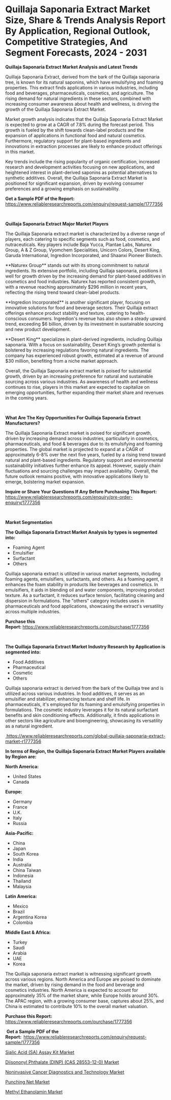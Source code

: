 <p><h1>Quillaja Saponaria Extract Market Size, Share & Trends Analysis Report By Application, Regional Outlook, Competitive Strategies, And Segment Forecasts, 2024 - 2031</h1></p><p><strong>Quillaja Saponaria Extract Market Analysis and Latest Trends</strong></p>
<p><p>Quillaja Saponaria Extract, derived from the bark of the Quillaja saponaria tree, is known for its natural saponins, which have emulsifying and foaming properties. This extract finds applications in various industries, including food and beverages, pharmaceuticals, cosmetics, and agriculture. The rising demand for natural ingredients in these sectors, combined with increasing consumer awareness about health and wellness, is driving the growth of the Quillaja Saponaria Extract Market.</p><p>Market growth analysis indicates that the Quillaja Saponaria Extract Market is expected to grow at a CAGR of 7.8% during the forecast period. This growth is fueled by the shift towards clean-label products and the expansion of applications in functional food and natural cosmetics. Furthermore, regulatory support for plant-based ingredients and innovations in extraction processes are likely to enhance product offerings in this market.</p><p>Key trends include the rising popularity of organic certification, increased research and development activities focusing on new applications, and heightened interest in plant-derived saponins as potential alternatives to synthetic additives. Overall, the Quillaja Saponaria Extract Market is positioned for significant expansion, driven by evolving consumer preferences and a growing emphasis on sustainability.</p></p>
<p><strong>Get a Sample PDF of the Report:&nbsp;</strong> <a href="https://www.reliableresearchreports.com/enquiry/request-sample/1777356?utm_campaign=40&utm_medium=2&utm_source=Github&utm_content=ia&utm_term=10112024&utm_id=quillaja-saponaria-extract">https://www.reliableresearchreports.com/enquiry/request-sample/1777356</a></p>
<p>&nbsp;</p>
<p><strong>Quillaja Saponaria Extract Major Market Players</strong></p>
<p><p>The Quillaja Saponaria extract market is characterized by a diverse range of players, each catering to specific segments such as food, cosmetics, and nutraceuticals. Key players include Baja Yucca, Plantae Labs, Naturex Group, A & Z Group, Vyomchem Specialities, Unicorn Colors, Desert King, Garuda International, Ingredion Incorporated, and Shaanxi Pioneer Biotech. </p><p>**Naturex Group** stands out with its strong commitment to natural ingredients. Its extensive portfolio, including Quillaja saponaria, positions it well for growth driven by the increasing demand for plant-based additives in cosmetics and food industries. Naturex has reported consistent growth, with a revenue reaching approximately $296 million in recent years, reflecting the rising trend toward clean-label products.</p><p>**Ingredion Incorporated** is another significant player, focusing on innovative solutions for food and beverage sectors. Their Quillaja extract offerings enhance product stability and texture, catering to health-conscious consumers. Ingredion's revenue has also shown a steady upward trend, exceeding $6 billion, driven by its investment in sustainable sourcing and new product development.</p><p>**Desert King** specializes in plant-derived ingredients, including Quillaja saponaria. With a focus on sustainability, Desert King’s growth potential is bolstered by increasing regulations favoring natural ingredients. The company has experienced robust growth, estimated at a revenue of around $30 million, benefiting from a niche market approach.</p><p>Overall, the Quillaja Saponaria extract market is poised for substantial growth, driven by an increasing preference for natural and sustainable sourcing across various industries. As awareness of health and wellness continues to rise, players in this market are expected to capitalize on emerging opportunities, further expanding their market share and revenues in the coming years.</p></p>
<p>&nbsp;</p>
<p><strong>What Are The Key Opportunities For Quillaja Saponaria Extract Manufacturers?</strong></p>
<p><p>The Quillaja Saponaria Extract market is poised for significant growth, driven by increasing demand across industries, particularly in cosmetics, pharmaceuticals, and food & beverages due to its emulsifying and foaming properties. The global market is projected to expand at a CAGR of approximately 6-8% over the next five years, fueled by a rising trend toward natural and plant-based ingredients. Regulatory support and environmental sustainability initiatives further enhance its appeal. However, supply chain fluctuations and sourcing challenges may impact availability. Overall, the future outlook remains positive, with innovative applications likely to emerge, bolstering market expansion.</p></p>
<p><strong>Inquire or Share Your Questions If Any Before Purchasing This Report:</strong> <a href="https://www.reliableresearchreports.com/enquiry/pre-order-enquiry/1777356?utm_campaign=40&utm_medium=2&utm_source=Github&utm_content=ia&utm_term=10112024&utm_id=quillaja-saponaria-extract">https://www.reliableresearchreports.com/enquiry/pre-order-enquiry/1777356</a></p>
<p>&nbsp;</p>
<p><strong>Market Segmentation</strong></p>
<p><strong>The Quillaja Saponaria Extract Market Analysis by types is segmented into:</strong></p>
<p><ul><li>Foaming Agent</li><li>Emulsifier</li><li>Surfactant</li><li>Others</li></ul></p>
<p><p>Quillaja saponaria extract is utilized in various market segments, including foaming agents, emulsifiers, surfactants, and others. As a foaming agent, it enhances the foam stability in products like beverages and cosmetics. In emulsifiers, it aids in blending oil and water components, improving product texture. As a surfactant, it reduces surface tension, facilitating cleaning and dispersion in formulations. The "others" category includes uses in pharmaceuticals and food applications, showcasing the extract's versatility across multiple industries.</p></p>
<p><strong>Purchase this Report:&nbsp;</strong><a href="https://www.reliableresearchreports.com/purchase/1777356?utm_campaign=40&utm_medium=2&utm_source=Github&utm_content=ia&utm_term=10112024&utm_id=quillaja-saponaria-extract">https://www.reliableresearchreports.com/purchase/1777356</a></p>
<p>&nbsp;</p>
<p><strong>The Quillaja Saponaria Extract Market Industry Research by Application is segmented into:</strong></p>
<p><ul><li>Food Additives</li><li>Pharmaceutical</li><li>Cosmetic</li><li>Others</li></ul></p>
<p><p>Quillaja saponaria extract is derived from the bark of the Quillaja tree and is utilized across various industries. In food additives, it serves as an emulsifier and stabilizer, enhancing texture and shelf life. In pharmaceuticals, it's employed for its foaming and emulsifying properties in formulations. The cosmetic industry leverages it for its natural surfactant benefits and skin conditioning effects. Additionally, it finds applications in other sectors like agriculture and bioengineering, showcasing its versatility as a natural ingredient.</p></p>
<p><a href="https://www.reliableresearchreports.com/global-quillaja-saponaria-extract-market-r1777356?utm_campaign=40&utm_medium=2&utm_source=Github&utm_content=ia&utm_term=10112024&utm_id=quillaja-saponaria-extract">&nbsp;https://www.reliableresearchreports.com/global-quillaja-saponaria-extract-market-r1777356</a></p>
<p><strong>In terms of Region, the Quillaja Saponaria Extract Market Players available by Region are:</strong></p>
<p>
    <p> <strong> North America: </strong>
        <ul>
            <li>United States</li>
            <li>Canada</li>
        </ul>
        </p> 
    <p> <strong> Europe: </strong>
        <ul>
            <li>Germany</li>
            <li>France</li>
            <li>U.K.</li>
            <li>Italy</li>
            <li>Russia</li>
        </ul>
        </p> 
    <p> <strong> Asia-Pacific: </strong>
        <ul>
            <li>China</li>
            <li>Japan</li>
            <li>South Korea</li>
            <li>India</li>
            <li>Australia</li>
            <li>China Taiwan</li>
            <li>Indonesia</li>
            <li>Thailand</li>
            <li>Malaysia</li>
        </ul>
        </p> 
    <p> <strong> Latin America: </strong>
        <ul>
            <li>Mexico</li>
            <li>Brazil</li>
            <li>Argentina Korea</li>
            <li>Colombia</li>
        </ul>
        </p> 
    <p> <strong> Middle East & Africa: </strong>
        <ul>
            <li>Turkey</li>
            <li>Saudi</li>
            <li>Arabia</li>
            <li>UAE</li>
            <li>Korea</li>
        </ul>
    </p>
    </p>
<p><p>The Quillaja saponaria extract market is witnessing significant growth across various regions. North America and Europe are poised to dominate the market, driven by rising demand in the food and beverage and cosmetics industries. North America is expected to account for approximately 35% of the market share, while Europe holds around 30%. The APAC region, with a growing consumer base, captures about 25%, and China is estimated to contribute 10% to the overall market valuation.</p></p>
<p><strong>Purchase this Report: </strong><a href="https://www.reliableresearchreports.com/purchase/1777356?utm_campaign=40&utm_medium=2&utm_source=Github&utm_content=ia&utm_term=10112024&utm_id=quillaja-saponaria-extract">https://www.reliableresearchreports.com/purchase/1777356</a></p>
<p>&nbsp;<strong>Get a Sample PDF of the Report:&nbsp;&nbsp;</strong><a href="https://www.reliableresearchreports.com/enquiry/request-sample/1777356?utm_campaign=40&utm_medium=2&utm_source=Github&utm_content=ia&utm_term=10112024&utm_id=quillaja-saponaria-extract">https://www.reliableresearchreports.com/enquiry/request-sample/1777356</a></p>
<p><strong></strong></p>
<p><p><a href="https://issuu.com/reportprime-2/docs/sialic-acid-sa-assay-kit-market-siz_29350d0e6da1e2?utm_campaign=40&utm_medium=2&utm_source=Github&utm_content=ia&utm_term=10112024&utm_id=quillaja-saponaria-extract">Sialic Acid (SA) Assay Kit Market</a></p><p><a href="https://www.linkedin.com/pulse/diisononyl-phthalate-dinp-cas-28553-12-0-market-penetration-jhltc?utm_campaign=40&utm_medium=2&utm_source=Github&utm_content=ia&utm_term=10112024&utm_id=quillaja-saponaria-extract">Diisononyl Phthalate (DINP) (CAS 28553-12-0) Market</a></p><p><a href="https://issuu.com/reportprime-2/docs/noninvasive-cancer-diagnostics-and-_0489da0f447e5c?utm_campaign=40&utm_medium=2&utm_source=Github&utm_content=ia&utm_term=10112024&utm_id=quillaja-saponaria-extract">Noninvasive Cancer Diagnostics and Technology Market</a></p><p><a href="https://github.com/darcy8m10dupre/Market-Research-Report-List-1/blob/main/punching-net-market.md?utm_campaign=40&utm_medium=2&utm_source=Github&utm_content=ia&utm_term=10112024&utm_id=quillaja-saponaria-extract">Punching Net Market</a></p><p><a href="https://www.linkedin.com/pulse/global-methyl-ethanolamin-market-product-types-applications-dbnic?utm_campaign=40&utm_medium=2&utm_source=Github&utm_content=ia&utm_term=10112024&utm_id=quillaja-saponaria-extract">Methyl Ethanolamin Market</a></p></p>